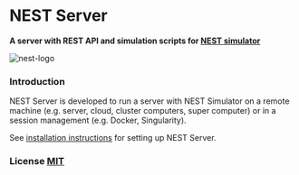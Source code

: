 # NEST Server

**A server with REST API and simulation scripts for [NEST simulator](http://www.nest-simulator.org/)**

![nest-logo](http://www.nest-simulator.org/wp-content/uploads/2015/03/nest_logo.png)

### Introduction

NEST Server is developed to run a server with NEST Simulator on a remote machine (e.g. server, cloud, cluster computers, super computer) or in a session management (e.g. Docker, Singularity).

See [installation instructions](docs/INSTALL.md) for setting up NEST Server.


### License [MIT](LICENSE)
